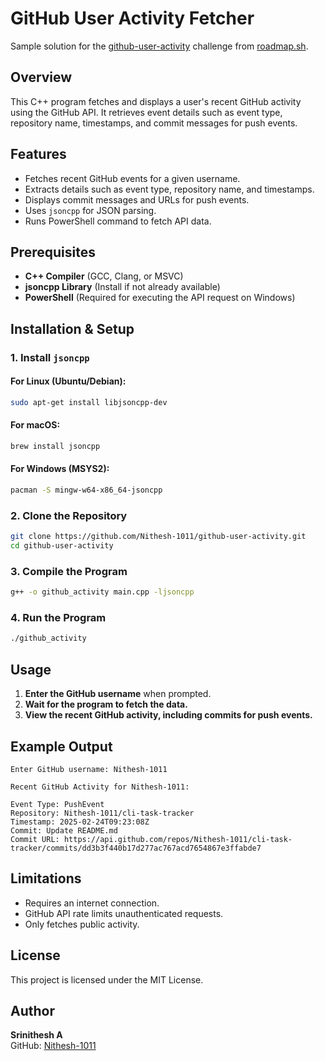 # GitHub User Activity Fetcher

Sample solution for the [github-user-activity](https://roadmap.sh/projects/github-user-activity) challenge from [roadmap.sh](https://roadmap.sh/).

## Overview
This C++ program fetches and displays a user's recent GitHub activity using the GitHub API. It retrieves event details such as event type, repository name, timestamps, and commit messages for push events.

## Features
- Fetches recent GitHub events for a given username.
- Extracts details such as event type, repository name, and timestamps.
- Displays commit messages and URLs for push events.
- Uses `jsoncpp` for JSON parsing.
- Runs PowerShell command to fetch API data.

## Prerequisites
- **C++ Compiler** (GCC, Clang, or MSVC)
- **jsoncpp Library** (Install if not already available)
- **PowerShell** (Required for executing the API request on Windows)

## Installation & Setup
### 1. Install `jsoncpp`
#### **For Linux (Ubuntu/Debian)**:
```bash
sudo apt-get install libjsoncpp-dev
```
#### **For macOS**:
```bash
brew install jsoncpp
```
#### **For Windows (MSYS2)**:
```bash
pacman -S mingw-w64-x86_64-jsoncpp
```

### 2. Clone the Repository
```bash
git clone https://github.com/Nithesh-1011/github-user-activity.git
cd github-user-activity
```

### 3. Compile the Program
```bash
g++ -o github_activity main.cpp -ljsoncpp
```

### 4. Run the Program
```bash
./github_activity
```

## Usage
1. **Enter the GitHub username** when prompted.
2. **Wait for the program to fetch the data.**
3. **View the recent GitHub activity, including commits for push events.**

## Example Output
```
Enter GitHub username: Nithesh-1011

Recent GitHub Activity for Nithesh-1011:

Event Type: PushEvent
Repository: Nithesh-1011/cli-task-tracker
Timestamp: 2025-02-24T09:23:08Z
Commit: Update README.md
Commit URL: https://api.github.com/repos/Nithesh-1011/cli-task-tracker/commits/dd3b3f440b17d277ac767acd7654867e3ffabde7
```

## Limitations
- Requires an internet connection.
- GitHub API rate limits unauthenticated requests.
- Only fetches public activity.

## License
This project is licensed under the MIT License.

## Author
**Srinithesh A**  
GitHub: [Nithesh-1011](https://github.com/Nithesh-1011)

